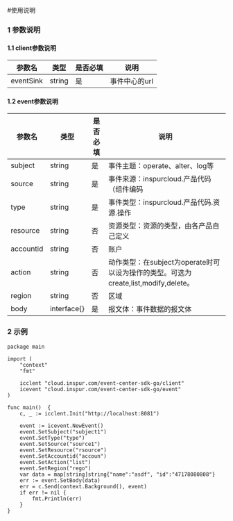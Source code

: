 #使用说明
### 1 参数说明

#### 1.1 client参数说明

|  参数名   | 类型  | 是否必填 |说明|
|  ----  | ----  | --- | ----|
| eventSink  | string | 是 | 事件中心的url

#### 1.2 event参数说明

|  参数名   | 类型  | 是否必填 |说明|
|  ----  | ----  | --- | ----|
| subject  | string | 是 |事件主题：operate、alter、log等
| source  | string | 是 |事件来源：inspurcloud.产品代码（组件编码
| type  | string | 是 |事件类型：inspurcloud.产品代码.资源.操作
| resource  | string | 否 |资源类型：资源的类型，由各产品自己定义
| accountid  | string | 否 |账户
| action  | string | 否| 动作类型：在subject为operate时可以设为操作的类型。可选为create,list,modify,delete。
| region  | string | 否 |区域
| body  | interface{} | 是 |报文体：事件数据的报文体

### 2 示例


```
package main

import (
	"context"
	"fmt"

	icclent "cloud.inspur.com/event-center-sdk-go/client"
	icevent "cloud.inspur.com/event-center-sdk-go/event"
)

func main()  {
	c, _ := icclent.Init("http://localhost:8081")

	event := icevent.NewEvent()
	event.SetSubject("subject1")
	event.SetType("type")
	event.SetSource("source1")
	event.SetResource("rsource")
	event.SetAccountid("accoun")
	event.SetAction("list")
	event.SetRegion("rego")
	var data = map[string]string{"name":"asdf", "id":"47178080808"}
	err := event.SetBody(data)
	err = c.Send(context.Background(), event)
	if err != nil {
		fmt.Println(err)
	}
}
```
